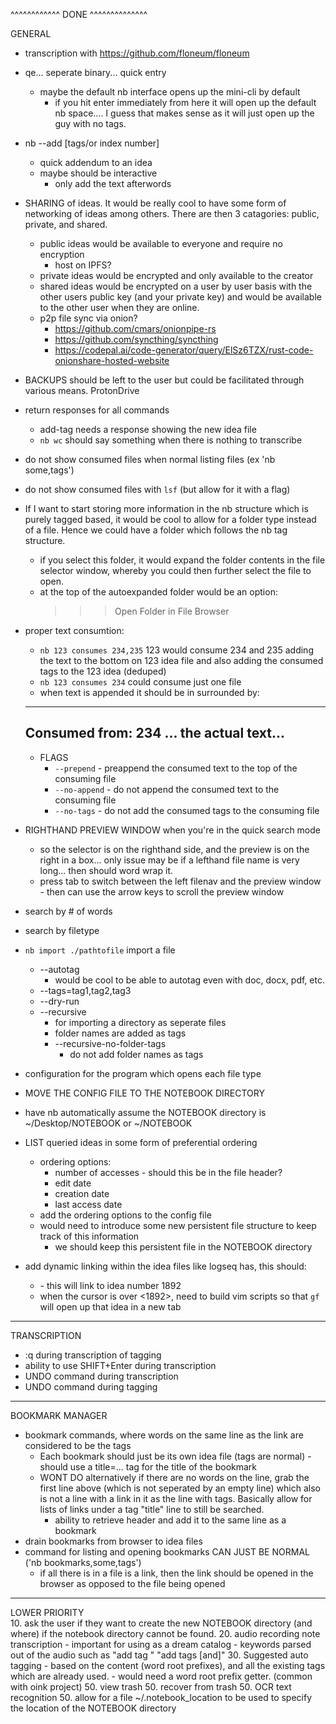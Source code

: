 
^^^^^^^^^^^^ DONE ^^^^^^^^^^^^^^

GENERAL

- transcription with https://github.com/floneum/floneum

- qe... seperate binary... quick entry 
   - maybe the default nb interface opens up the mini-cli by default
     - if you hit enter immediately from here it will open up the default
       nb space.... I guess that makes sense as it will just open up the
       guy with no tags.

- nb --add [tags/or index number] <text too add>
   - quick addendum to an idea
   - maybe should be interactive 
      - only add the text afterwords 

- SHARING of ideas. It would be really cool to have some form of networking of
  ideas among others. There are then 3 catagories: public, private, and shared.
  - public ideas would be available to everyone and require no encryption
    - host on IPFS?
  - private ideas would be encrypted and only available to the creator
  - shared ideas would be encrypted on a user by user basis with the other users
    public key (and your private key) and would be available to the other user
    when they are online.
  - p2p file sync via onion?
    - https://github.com/cmars/onionpipe-rs
    - https://github.com/syncthing/syncthing
    - https://codepal.ai/code-generator/query/ElSz6TZX/rust-code-onionshare-hosted-website

- BACKUPS should be left to the user but could be facilitated through various
  means. ProtonDrive 

- return responses for all commands
  - add-tag needs a response showing the new idea file
  - `nb wc` should say something when there is nothing to transcribe

- do not show consumed files when normal listing files (ex 'nb some,tags') 
- do not show consumed files with `lsf` (but allow for it with a flag)

- If I want to start storing more information in the nb structure which is
  purely tagged based, it would be cool to allow for a folder type instead of a
  file. Hence we could have a folder which follows the nb tag structure. 
   - if you select this folder, it would expand the folder contents in the file
     selector window, whereby you could then further select the file to open. 
   - at the top of the autoexpanded folder would be an option: 
       >>> Open Folder in File Browser

- proper text consumtion: 
  - `nb 123 consumes 234,235`  123 would consume 234 and 235 adding the text to
    the bottom on 123 idea file and also adding the consumed tags to the 123 idea (deduped)
  - `nb 123 consumes 234`  could consume just one file
  - when text is appended it should be in surrounded by:
   -----------------------------
   Consumed from: 234
   ... the actual text...
   -----------------------------
  - FLAGS 
    - `--prepend` - preappend the consumed text to the top of the consuming file
    - `--no-append` - do not append the consumed text to the consuming file
    - `--no-tags` - do not add the consumed tags to the consuming file

- RIGHTHAND PREVIEW WINDOW when you're in the quick search mode
   - so the selector is on the righthand side, and the preview is on the right
     in a box... only issue may be if a lefthand file name is very long... then should word
     wrap it.
   - press tab to switch between the left filenav and the preview window - then
     can use the arrow keys to scroll the preview window
- search by # of words 
- search by filetype 

- `nb import ./pathtofile` import a file 
  - --autotag
    - would be cool to be able to autotag even with doc, docx, pdf, etc.
  - --tags=tag1,tag2,tag3
  - --dry-run
  - --recursive  
    - for importing a directory as seperate files
    - folder names are added as tags
    - --recursive-no-folder-tags
      - do not add folder names as tags

- configuration for the program which opens each file type
   
- MOVE THE CONFIG FILE TO THE NOTEBOOK DIRECTORY
 - have nb automatically assume the NOTEBOOK directory is ~/Desktop/NOTEBOOK
   or ~/NOTEBOOK

- LIST queried ideas in some form of preferential ordering
  - ordering options:
     - number of accesses - should this be in the file header?
     - edit date
     - creation date 
     - last access date
  - add the ordering options to the config file
  - would need to introduce some new persistent file structure to keep track of
    this information 
     - we should keep this persistent file in the NOTEBOOK directory

- add dynamic linking within the idea files like logseq has, this should:
  - <nb-1892> - this will link to idea number 1892 
  - when the cursor is over <1892>, need to build vim scripts so that `gf` will 
    open up that idea in a new tab


----------------------------------------------------------------------------------                                                                          
TRANSCRIPTION
- :q during transcription of tagging
- ability to use SHIFT+Enter during transcription
- UNDO command during transcription
- UNDO command during tagging

----------------------------------------------------------------------------------                                                                          
BOOKMARK MANAGER

- bookmark commands, where words on the same line as the link are considered to be the tags
  - Each bookmark should just be its own idea file (tags are normal) - should
    use a title=... tag for the title of the bookmark
  - WONT DO alternatively if there are no words on the line, grab the first line above
    (which is not seperated by an empty line) which also is not a line with a
    link in it as the line with tags. Basically allow for lists of links under
    a tag "title" line to still be searched. 
    - ability to retrieve header and add it to the same line as a bookmark
- drain bookmarks from browser to idea files 
- command for listing and opening bookmarks CAN JUST BE NORMAL 
  ('nb bookmarks,some,tags')
  - if all there is in a file is a link, then the link should be opened in the
    browser as opposed to the file being opened

----------------------------------------------------------------------------------                                                                          
LOWER PRIORITY                                                                          
10. ask the user if they want to create the new NOTEBOOK directory (and where) if the notebook directory cannot be found. 
20. audio recording note transcription
     - important for using as a dream catalog
        - keywords parsed out of the audio such as "add tag <tag>" "add tags <tag1><tag2>[and]<tag3>"
30. Suggested auto tagging
      - based on the content (word root prefixes), and all the existing tags which are already used.
        - would need a word root prefix getter. (common with oink project)
50. view trash
50. recover from trash
50. OCR text recognition
50. allow for a file ~/.notebook_location to be used to specify the location of the NOTEBOOK directory

